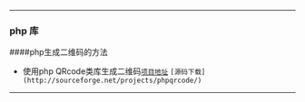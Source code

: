 ***
### php 库
####php生成二维码的方法

* 使用php QRcode类库生成二维码[`项目地址`](http://phpqrcode.sourceforge.net/)  `[源码下载](http://sourceforge.net/projects/phpqrcode/)`

***
